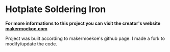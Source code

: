 # Hotplate Soldering Iron

__For more informations to this project you can visit the creator's website [makermoekoe.com](https://www.makermoekoe.com)__

Project was built according to makermoekoe's github page. I made a fork to modify/update the code.

